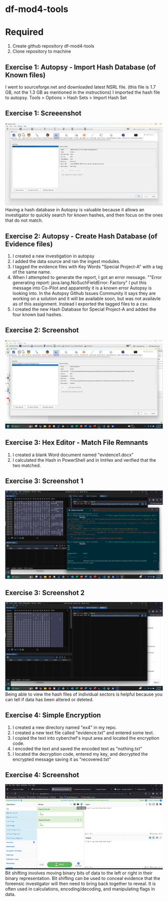 # df-mod4-tools
# Required
1. Create github repository df-mod4-tools
2. Clone repository to machine

## Exercise 1: Autopsy - Import Hash Database (of Known files)
I went to sourceforge.net and downloaded latest NSRL file. (this file is 1.7 GB, not the 1.3 GB as mentioned in the instructions)
I imported the hash file to autopsy. Tools > Options > Hash Sets > Import Hash Set
## Exercise 1: Screeenshot
![Imported Hash File](Mod4ex1ImportedHashFile.png)
Having a hash database in Autopsy is valuable because it allows an investigator to quickly search for known hashes, and then focus on the ones that do not match.

## Exercise 2: Autopsy - Create Hash Database (of Evidence files)
1. I created a new investigation in autopsy
2. I added the data source and ran the ingest modules.
3. I tagged the evidence files with Key Words "Special Project-A" with a tag of the same name.
4. When I attempted to generate the report, I got an error message. ""Error generating report: java.lang.NoSuchFieldError: Factory" I put this message into Co-Pilot and apparently it is a known error Autopsy is looking into. In the Autopsy Github Issues Community it says they are working on a solution and it will be available soon, but was not availavle as of this assignment. Instead I exported the tagged files to a csv.
5. I created the new Hash Database for Special Project-A and added the four known bad hashes.
## Exercise 2: Screenshot
![Create Hash Database](Mod4ex2CreateHashDatabase.png)

## Exercise 3: Hex Editor - Match File Remnants
1. I created a blank Word document named "evidence1.docx" 
2. I calculated the Hash in PowerShell and in ImHex and verified that the two matched.
## Exercise 3: Screenshot 1
![Calculate & Verify Hash](Mod4CalculateandVerifyHash.png)
## Exercise 3: Screenshot 2
![Hex Editor Match File Remnants](Mod4ex3HexEditormatchFileRemnants.png)
Being able to view the hash files of individual sectors is helpful because you can tell if data has been altered or deleted.

## Exercise 4: Simple Encryption
1. I created a new directory named "ex4" in my repo.
2. I created a new text file called "evidence.txt" and entered some text.
3. I copied the text into cyberchef's input area and located the encryption code. 
4. I encoded the text and saved the encoded text as "nothing.txt"
5. I located the decryption code, entered my key, and decrypted the encrypted message saving it as "recovered.txt"
## Exercise 4: Screenshot
![Simple Encryption](Mod4ex4SimpleEncryption.png)
Bit shifting involves moving binary bits of data to the left or right in their binary representation. Bit shifting can be used to conceal evidence that the foreensic investigator will then need to bring back together to reveal. It is often used in calculations, encoding/decoding, and manipulating flags in data.
